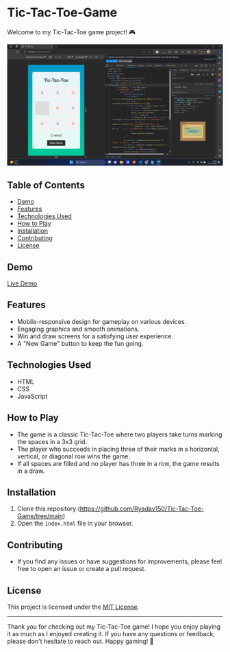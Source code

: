 # Tic-Tac-Toe-Game

Welcome to my Tic-Tac-Toe game project! 🎮

![Tic-Tac-Toe Screenshot](https://github.com/Ryadav150/Tic-Tac-Toe-Game/blob/main/Screenshot%202023-10-17%20145904.png)

## Table of Contents
- [Demo](#demo)
- [Features](#features)
- [Technologies Used](#technologies-used)
- [How to Play](#how-to-play)
- [Installation](#installation)
- [Contributing](#contributing)
- [License](#license)

## Demo
[Live Demo](insert-live-demo-url-here)

## Features
- Mobile-responsive design for gameplay on various devices.
- Engaging graphics and smooth animations.
- Win and draw screens for a satisfying user experience.
- A "New Game" button to keep the fun going.

## Technologies Used
- HTML
- CSS
- JavaScript

## How to Play
- The game is a classic Tic-Tac-Toe where two players take turns marking the spaces in a 3x3 grid.
- The player who succeeds in placing three of their marks in a horizontal, vertical, or diagonal row wins the game.
- If all spaces are filled and no player has three in a row, the game results in a draw.

## Installation
1. Clone this repository:(https://github.com/Ryadav150/Tic-Tac-Toe-Game/tree/main)
2. Open the `index.html` file in your browser.

## Contributing
- If you find any issues or have suggestions for improvements, please feel free to open an issue or create a pull request.

## License
This project is licensed under the [MIT License](LICENSE).

---

Thank you for checking out my Tic-Tac-Toe game! I hope you enjoy playing it as much as I enjoyed creating it. If you have any questions or feedback, please don't hesitate to reach out. Happy gaming! 🎉
